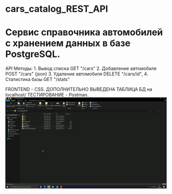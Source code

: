 # cars_catalog_REST_API
# Cервис справочника автомобилей с хранением данных в базе PostgreSQL.

API
Методы: 1. Вывод списка GET "/cars"
        2. Добавление автомобиля POST "/cars" (json) 
        3. Удаление автомобиля DELETE "/cars/id", 
        4. Статистика базы GET "/stats"

FRONTEND - CSS. ДОПОЛНИТЕЛЬНО ВЫВЕДЕНА ТАБЛИЦА БД на localhost/
ТЕСТИРОВАНИЕ -  Postman. 
![](https://github.com/DanZak91/cars_catalog_REST_API/blob/main/cars_cat.gif)
